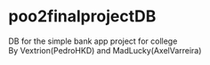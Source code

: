# poo2finalprojectDB
DB for the simple bank app project for college
<br>
By Vextrion(PedroHKD) and MadLucky(AxelVarreira)
